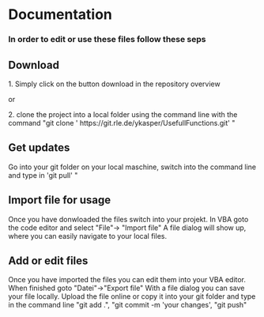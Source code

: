 <h1>Documentation</h1>



<h3> In order to edit or use these files follow these seps</h3>

<h2>Download</h2>
<p> 1. Simply click on the button download in the repository overview</p>
<p>or</p>
<p> 2. clone the project into a local folder using the command line with the command "git clone ' https://git.rle.de/ykasper/UsefullFunctions.git' "</p>

<h2>Get updates</h2>
<p> Go into your git folder on your local maschine, switch into the command line and type in 'git pull' "</p>


<h2>Import file for usage</h2>
<p>Once you have donwloaded the files switch into your projekt. In VBA goto the code editor and select "File"-> "Import file"
A file dialog will show up, where you can easily navigate to your local files.
</p>

<h2>Add or edit files</h2>
<p>Once you have imported the files you can edit them into your VBA editor. When finished goto "Datei"->"Export file"
With a file dialog you can save your file locally.
Upload the file online or copy it into your git folder and type in the command line "git add .", "git commit -m 'your changes', "git push"
</p>

